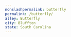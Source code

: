 ```yaml
---
﻿nonslashpermalink: butterfly
permalink: /butterfly/
alley: Butterfly
city: Bluffton
state: South Carolina
---
```

